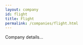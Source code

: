 ```yaml
---
layout: company
id: flight
title: Flight
permalink: /companies/flight.html
---
```


Company details...